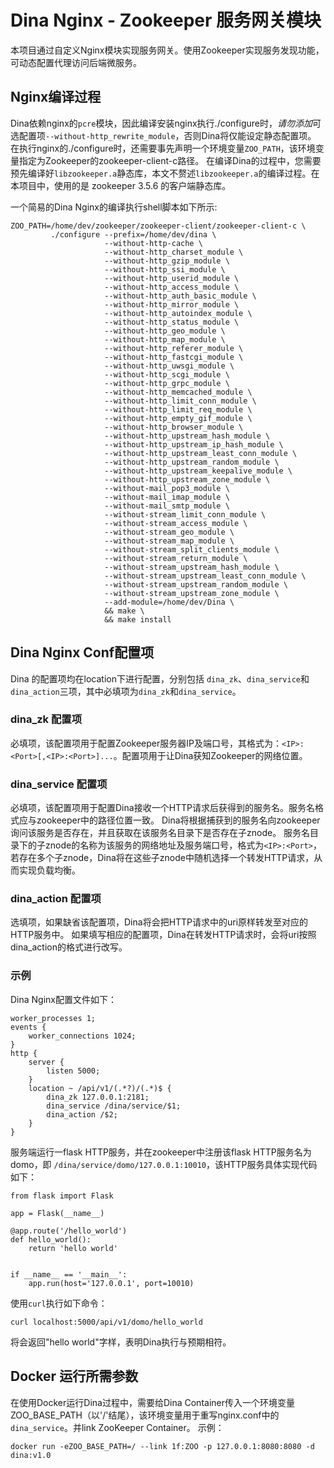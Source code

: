 # Dina Nginx - Zookeeper 服务网关模块

本项目通过自定义Nginx模块实现服务网关。使用Zookeeper实现服务发现功能，可动态配置代理访问后端微服务。

## Nginx编译过程

Dina依赖nginx的`pcre`模块，因此编译安装nginx执行./configure时，*请勿添加*可选配置项`--without-http_rewrite_module`，否则Dina将仅能设定静态配置项。
在执行nginx的./configure时，还需要事先声明一个环境变量`ZOO_PATH`，该环境变量指定为Zookeeper的zookeeper-client-c路径。
在编译Dina的过程中，您需要预先编译好`libzookeeper.a`静态库，本文不赘述`libzookeeper.a`的编译过程。在本项目中，使用的是 zookeeper 3.5.6 的客户端静态库。

一个简易的Dina Nginx的编译执行shell脚本如下所示:
```
ZOO_PATH=/home/dev/zookeeper/zookeeper-client/zookeeper-client-c \
         ./configure --prefix=/home/dev/dina \
                     --without-http-cache \
                     --without-http_charset_module \
                     --without-http_gzip_module \
                     --without-http_ssi_module \
                     --without-http_userid_module \
                     --without-http_access_module \
                     --without-http_auth_basic_module \
                     --without-http_mirror_module \
                     --without-http_autoindex_module \
                     --without-http_status_module \
                     --without-http_geo_module \
                     --without-http_map_module \
                     --without-http_referer_module \
                     --without-http_fastcgi_module \
                     --without-http_uwsgi_module \
                     --without-http_scgi_module \
                     --without-http_grpc_module \
                     --without-http_memcached_module \
                     --without-http_limit_conn_module \
                     --without-http_limit_req_module \
                     --without-http_empty_gif_module \
                     --without-http_browser_module \
                     --without-http_upstream_hash_module \
                     --without-http_upstream_ip_hash_module \
                     --without-http_upstream_least_conn_module \
                     --without-http_upstream_random_module \
                     --without-http_upstream_keepalive_module \
                     --without-http_upstream_zone_module \
                     --without-mail_pop3_module \
                     --without-mail_imap_module \
                     --without-mail_smtp_module \
                     --without-stream_limit_conn_module \
                     --without-stream_access_module \
                     --without-stream_geo_module \
                     --without-stream_map_module \
                     --without-stream_split_clients_module \
                     --without-stream_return_module \
                     --without-stream_upstream_hash_module \
                     --without-stream_upstream_least_conn_module \
                     --without-stream_upstream_random_module \
                     --without-stream_upstream_zone_module \
                     --add-module=/home/dev/Dina \
                     && make \
                     && make install
```
## Dina Nginx Conf配置项

Dina 的配置项均在location下进行配置，分别包括 `dina_zk`、`dina_service`和`dina_action`三项，其中必填项为`dina_zk`和`dina_service`。

### dina\_zk 配置项

必填项，该配置项用于配置Zookeeper服务器IP及端口号，其格式为：`<IP>:<Port>[,<IP>:<Port>]...`。配置项用于让Dina获知Zookeeper的网络位置。

### dina\_service 配置项

必填项，该配置项用于配置Dina接收一个HTTP请求后获得到的服务名。服务名格式应与zookeeper中的路径位置一致。
Dina将根据捕获到的服务名向zookeeper询问该服务是否存在，并且获取在该服务名目录下是否存在子znode。
服务名目录下的子znode的名称为该服务的网络地址及服务端口号，格式为`<IP>:<Port>`，
若存在多个子znode，Dina将在这些子znode中随机选择一个转发HTTP请求，从而实现负载均衡。


### dina\_action 配置项

选填项，如果缺省该配置项，Dina将会把HTTP请求中的uri原样转发至对应的HTTP服务中。
如果填写相应的配置项，Dina在转发HTTP请求时，会将uri按照dina\_action的格式进行改写。

### 示例

Dina Nginx配置文件如下：
```
worker_processes 1;
events {
    worker_connections 1024;
}
http {
    server {
        listen 5000;
    }
    location ~ /api/v1/(.*?)/(.*)$ {
        dina_zk 127.0.0.1:2181;
        dina_service /dina/service/$1;
        dina_action /$2;
    }
}

```

服务端运行一flask HTTP服务，并在zookeeper中注册该flask HTTP服务名为domo，即 `/dina/service/domo/127.0.0.1:10010`，该HTTP服务具体实现代码如下：

```
from flask import Flask

app = Flask(__name__)

@app.route('/hello_world')
def hello_world():
    return 'hello world'


if __name__ == '__main__':
    app.run(host='127.0.0.1', port=10010)
```

使用`curl`执行如下命令：

```
curl localhost:5000/api/v1/domo/hello_world
```

将会返回"hello world"字样，表明Dina执行与预期相符。


## Docker 运行所需参数
在使用Docker运行Dina过程中，需要给Dina Container传入一个环境变量ZOO\_BASE\_PATH（以'/'结尾），该环境变量用于重写nginx.conf中的`dina_service`。并link ZooKeeper Container。
示例：
```
docker run -eZOO_BASE_PATH=/ --link 1f:ZOO -p 127.0.0.1:8080:8080 -d dina:v1.0
```
